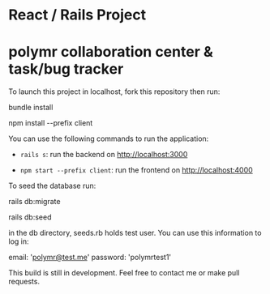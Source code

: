 # React / Rails Project

# polymr collaboration center & task/bug tracker

To launch this project in localhost, fork this repository then  run:

bundle install

npm install --prefix client

You can use the following commands to run the application:

- `rails s`: run the backend on [http://localhost:3000](http://localhost:3000)

- `npm start --prefix client`: run the frontend on
  [http://localhost:4000](http://localhost:4000)

To seed the database run:

rails db:migrate

rails db:seed

in the db directory, seeds.rb holds test user. You can use this information to log in: 

email: 'polymr@test.me'
password: 'polymrtest1'

This build is still in development. Feel free to contact me or make pull requests.
